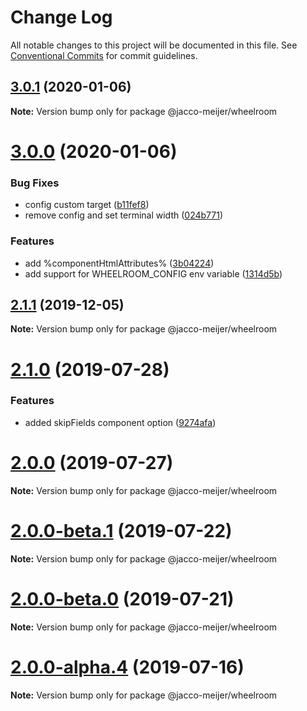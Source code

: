 # Change Log

All notable changes to this project will be documented in this file.
See [Conventional Commits](https://conventionalcommits.org) for commit guidelines.

## [3.0.1](https://github.com/jaccomeijer/wheelroom/compare/@jacco-meijer/wheelroom@3.0.0...@jacco-meijer/wheelroom@3.0.1) (2020-01-06)

**Note:** Version bump only for package @jacco-meijer/wheelroom





# [3.0.0](https://github.com/jaccomeijer/wheelroom/compare/@jacco-meijer/wheelroom@2.1.1...@jacco-meijer/wheelroom@3.0.0) (2020-01-06)


### Bug Fixes

* config custom target ([b11fef8](https://github.com/jaccomeijer/wheelroom/commit/b11fef8779b4274c139343f15c206a87945ece6d))
* remove config and set terminal width ([024b771](https://github.com/jaccomeijer/wheelroom/commit/024b771a946f11b14b9ef6a9e8222ad2a27125ef))


### Features

* add %componentHtmlAttributes% ([3b04224](https://github.com/jaccomeijer/wheelroom/commit/3b04224b4887e1b597c805fde33f9587c6ac151c))
* add support for WHEELROOM_CONFIG env variable ([1314d5b](https://github.com/jaccomeijer/wheelroom/commit/1314d5b8a076e87126a51b6fb396d91a3e1eaab5))





## [2.1.1](https://github.com/jaccomeijer/wheelroom/compare/@jacco-meijer/wheelroom@2.1.0...@jacco-meijer/wheelroom@2.1.1) (2019-12-05)

**Note:** Version bump only for package @jacco-meijer/wheelroom





# [2.1.0](https://github.com/jaccomeijer/wheelroom/compare/@jacco-meijer/wheelroom@2.0.0...@jacco-meijer/wheelroom@2.1.0) (2019-07-28)


### Features

* added skipFields component option ([9274afa](https://github.com/jaccomeijer/wheelroom/commit/9274afa))





# [2.0.0](https://github.com/jaccomeijer/wheelroom/compare/@jacco-meijer/wheelroom@2.0.0-beta.1...@jacco-meijer/wheelroom@2.0.0) (2019-07-27)

**Note:** Version bump only for package @jacco-meijer/wheelroom





# [2.0.0-beta.1](https://github.com/jaccomeijer/wheelroom/compare/@jacco-meijer/wheelroom@2.0.0-beta.0...@jacco-meijer/wheelroom@2.0.0-beta.1) (2019-07-22)

**Note:** Version bump only for package @jacco-meijer/wheelroom





# [2.0.0-beta.0](https://github.com/jaccomeijer/wheelroom/compare/@jacco-meijer/wheelroom@2.0.0-alpha.4...@jacco-meijer/wheelroom@2.0.0-beta.0) (2019-07-21)

**Note:** Version bump only for package @jacco-meijer/wheelroom





# [2.0.0-alpha.4](https://github.com/jaccomeijer/wheelroom/compare/@jacco-meijer/wheelroom@2.0.0-alpha.3...@jacco-meijer/wheelroom@2.0.0-alpha.4) (2019-07-16)

**Note:** Version bump only for package @jacco-meijer/wheelroom
